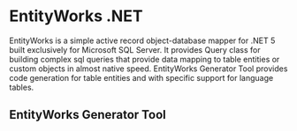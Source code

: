 # EntityWorks .NET
EntityWorks is a simple active record object-database mapper for .NET 5 built exclusively for Microsoft SQL Server. It provides Query class for building complex sql queries that provide data mapping to table entities or custom objects in almost native speed. EntityWorks Generator Tool provides code generation for table entities and with specific support for language tables.


## EntityWorks Generator Tool

